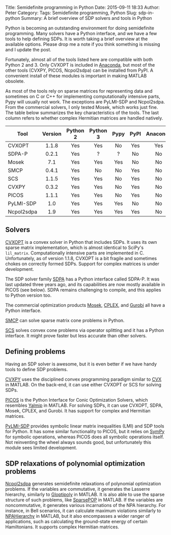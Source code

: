 Title: Semidefinite programming in Python
Date: 2015-09-11 18:33
Author: Peter
Category: 
Tags: Semidefinite programming, Python
Slug: sdp-in-python
Summary: A brief overview of SDP solvers and tools in Python

Python is becoming an outstanding environment for doing semidefinite programming. Many solvers have a Python interface, and we have a few tools to help defining SDPs. It is worth taking a brief overview at the available options. Please drop me a note if you think something is missing and I update the post.

Fortunately, almost all of the tools listed here are compatible with both Python 2 and 3. Only CVXOPT is included in [Anaconda](https://store.continuum.io/cshop/anaconda/), but most of the other tools (CVXPY, PICOS, Ncpol2sdpa) can be installed from PyPI. A convenient install of these modules is important in making MATLAB obsolete.

As most of the tools rely on sparse matrices for representing data and sometimes on C or C++ for implementing computationally intensive parts, Pypy will usually not work. The exceptions are PyLMI-SDP and Ncpol2sdpa. From the commercial solvers, I only tested Mosek, which works just fine. The table below summarizes the key characteristics of the tools. The last column refers to whether complex Hermitian matrices are handled natively.

Tool      |Version|Python 2|Python 3|Pypy|PyPI| Anaconda|Hermitian
----------|:-----:|:------:|:------:|:--:|:--:|:-------:|:-------:
CVXOPT    |1.1.8  |Yes     |Yes     |No  | Yes| Yes     |No
SDPA-P    |0.2.1  |Yes     |?       |?   | No | No      |No
Mosek     |7.1    |Yes     |Yes     |Yes | No | No      |No
SMCP      |0.4.1  |Yes     |No      |No  | Yes| No      |No
SCS       |1.1.5  |Yes     |Yes     |No  | Yes| No      |No
CVXPY     |0.3.2  |Yes     |Yes     |No  | Yes| No      |No
PICOS     |1.1.1  |Yes     |Yes     |No  | Yes| No      |Yes
PyLMI-SDP |1.0    |Yes     |Yes     |Yes | No | No      |No
Ncpol2sdpa|1.9    |Yes     |Yes     |Yes | Yes| No      |Yes


Solvers
--------
[CVXOPT](http://cvxopt.org/) is a convex solver in Python that includes SDPs. It uses its own sparse matrix implementation, which is almost identical to SciPy's `lil_matrix`. Computationally intensive parts are implemented in C. Unfortunately, as of version 1.1.8, CVXOPT is a bit fragile and sometimes chokes on correctly formed SDPs. Support for complex matrices is under development.

The SDP solver family [SDPA](http://sdpa.sourceforge.net/) has a Python interface called SDPA-P. It was last updated three years ago, and its capabilities are now mostly available in PICOS (see below). SDPA remains challenging to compile, and this applies to Python version too.

The commercial optimization products [Mosek](http://mosek.com/), [CPLEX](http://www-01.ibm.com/software/commerce/optimization/cplex-optimizer/), and [Gurobi](http://www.gurobi.com) all have a Python interface.

[SMCP](https://smcp.readthedocs.org/) can solve sparse matrix cone problems in Python.

[SCS](https://github.com/cvxgrp/scs) solves convex cone problems via operator splitting and it has a Python interface. It might prove faster but less accurate than other solvers.

Defining problems
-------------------
Having an SDP solver is awesome, but it is even better if we have handy tools to define SDP problems. 

[CVXPY](http://www.cvxpy.org/) uses the disciplined convex programming paradigm similar to [CVX](http://cvxr.com/cvx/) in MATLAB. On the back-end, it can use either CVXOPT or SCS for solving SDPs.

[PICOS](http://picos.zib.de/) is the Python Interface for Conic Optimization Solvers, which resembles [Yalmip](http://users.isy.liu.se/johanl/yalmip/) in MATLAB. For solving SDPs, it can use CVXOPT, SDPA, Mosek, CPLEX, and Gurobi. It has support for complex and Hermitian matrices.

[PyLMI-SDP](https://github.com/cdsousa/PyLMI-SDP) provides symbolic linear matrix inequalities (LMI) and SDP tools for Python. It has some similar functionality to PICOS, but it relies on [SymPy](http://www.sympy.org/) for symbolic operations, whereas PICOS does all symbolic operations itself. Not reinventing the wheel always sounds good, but unfortunately this module sees limited development.

SDP relaxations of polynomial optimization problems
----------------------------------------------------------
[Ncpol2sdpa](https://ncpol2sdpa.readthedocs.org/) generates semidefinite relaxations of polynomial optimization problems. If the variables are commutative, it generates the Lasserre hierarchy, similarly to  [Gloptipoly](http://homepages.laas.fr/henrion/software/gloptipoly/) in MATLAB. It is also able to use the sparse structure of such problems, like [SparsePOP](http://sparsepop.sourceforge.net/) in MATLAB. If the variables are noncommutative, it generates various incarnations of the NPA hierarchy. For instance, in Bell scenarios, it can calculate maximum violations similarly to [NPAHierarchy](http://www.qetlab.com/NPAHierarchy) in MATLAB, but it also encompasses a wider ranger of applications, such as calculating the ground-state energy of certain Hamiltonians. It supports complex Hermitian matrices.
